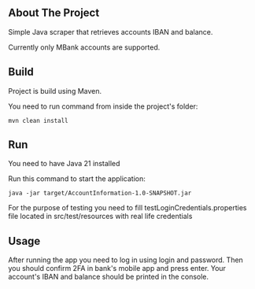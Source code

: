 ## About The Project

Simple Java scraper that retrieves accounts IBAN and balance.

Currently only MBank accounts are supported.

## Build

Project is build using Maven.

You need to run command from inside the project's folder:

```
mvn clean install
```

## Run

You need to have Java 21 installed

Run this command to start the application:

```
java -jar target/AccountInformation-1.0-SNAPSHOT.jar
```

For the purpose of testing you need to fill testLoginCredentials.properties file located in src/test/resources with real life credentials

## Usage

After running the app you need to log in using login and password.
Then you should confirm 2FA in bank's mobile app and press enter.
Your account's IBAN and balance should be printed in the console.